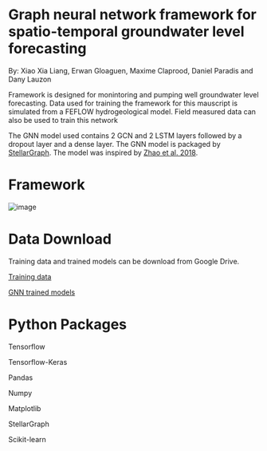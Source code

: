 # Graph neural network framework for spatio-temporal groundwater level forecasting

By: Xiao Xia Liang, Erwan Gloaguen, Maxime Claprood, Daniel Paradis and Dany Lauzon

Framework is designed for monintoring and pumping well groundwater level forecasting.
Data used for training the framework for this mauscript is simulated from a FEFLOW hydrogeological model.
Field measured data can also be used to train this network

The GNN model used contains 2 GCN and 2 LSTM layers followed by a dropout layer and a dense layer. The GNN model is packaged by [StellarGraph](https://stellargraph.readthedocs.io/en/stable/index.html). The model was inspired by [Zhao et al. 2018](https://arxiv.org/abs/1811.05320).

# Framework
![image](https://github.com/XiaoXia10/GWforecast_GNNFramework/assets/130078715/368435db-757b-4873-8583-55941a5e20a1)

# Data Download

Training data and trained models can be download from Google Drive.

[Training data](https://drive.google.com/drive/folders/1kKwdkPtquwoJcdkP0wFbwgiAl0O2Kbhu?usp=drive_link)

[GNN trained models](https://drive.google.com/drive/folders/12q9jJSRvitxYqb1GcEfJYw1b8LPu-MRz?usp=drive_link)

# Python Packages
Tensorflow

Tensorflow-Keras

Pandas

Numpy

Matplotlib

StellarGraph

Scikit-learn

